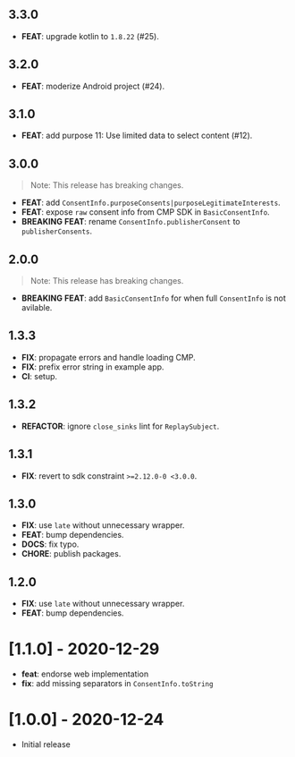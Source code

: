 ## 3.3.0

 - **FEAT**: upgrade kotlin to `1.8.22` (#25).

## 3.2.0

 - **FEAT**: moderize Android project (#24).

## 3.1.0

 - **FEAT**: add purpose 11: Use limited data to select content (#12).

## 3.0.0

> Note: This release has breaking changes.

 - **FEAT**: add `ConsentInfo.purposeConsents|purposeLegitimateInterests`.
 - **FEAT**: expose `raw` consent info from CMP SDK in `BasicConsentInfo`.
 - **BREAKING** **FEAT**: rename `ConsentInfo.publisherConsent` to `publisherConsents`.

## 2.0.0

> Note: This release has breaking changes.

 - **BREAKING** **FEAT**: add `BasicConsentInfo` for when full `ConsentInfo` is not avilable.

## 1.3.3

 - **FIX**: propagate errors and handle loading CMP.
 - **FIX**: prefix error string in example app.
 - **CI**: setup.

## 1.3.2

 - **REFACTOR**: ignore `close_sinks` lint for `ReplaySubject`.

## 1.3.1

 - **FIX**: revert to sdk constraint `>=2.12.0-0 <3.0.0`.

## 1.3.0

 - **FIX**: use `late` without unnecessary wrapper.
 - **FEAT**: bump dependencies.
 - **DOCS**: fix typo.
 - **CHORE**: publish packages.

## 1.2.0

 - **FIX**: use `late` without unnecessary wrapper.
 - **FEAT**: bump dependencies.

# [1.1.0] - 2020-12-29

- **feat**: endorse web implementation
- **fix**: add missing separators in `ConsentInfo.toString`

# [1.0.0] - 2020-12-24

- Initial release
